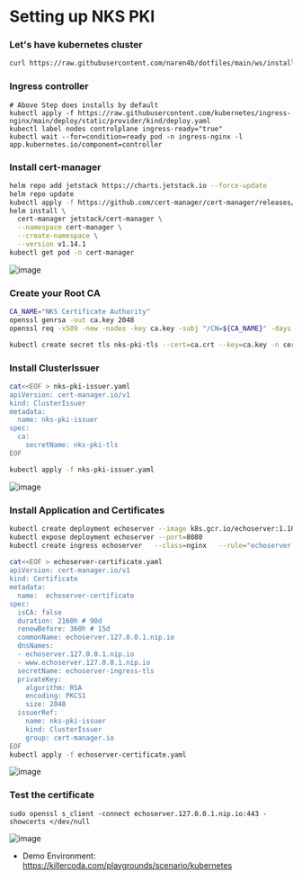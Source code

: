 # Setting up NKS PKI 

### Let's have kubernetes cluster
```bash
curl https://raw.githubusercontent.com/naren4b/dotfiles/main/ws/install.sh | bash
```
### Ingress controller 
```
# Above Step does installs by default 
kubectl apply -f https://raw.githubusercontent.com/kubernetes/ingress-nginx/main/deploy/static/provider/kind/deploy.yaml
kubectl label nodes controlplane ingress-ready="true"
kubectl wait --for=condition=ready pod -n ingress-nginx -l app.kubernetes.io/component=controller
```
### Install cert-manager
```bash
helm repo add jetstack https://charts.jetstack.io --force-update
helm repo update
kubectl apply -f https://github.com/cert-manager/cert-manager/releases/download/v1.14.1/cert-manager.crds.yaml
helm install \
  cert-manager jetstack/cert-manager \
  --namespace cert-manager \
  --create-namespace \
  --version v1.14.1
kubectl get pod -n cert-manager
```
![image](https://github.com/naren4b/nks/assets/3488520/c14f0768-63fe-46a3-9e46-82b31bfd59f1)


### Create your Root CA
```bash
CA_NAME="NKS Certificate Authority"
openssl genrsa -out ca.key 2048
openssl req -x509 -new -nodes -key ca.key -subj "/CN=${CA_NAME}" -days 10000 -out ca.crt

kubectl create secret tls nks-pki-tls --cert=ca.crt --key=ca.key -n cert-manager
```
### Install ClusterIssuer
```bash
cat<<EOF > nks-pki-issuer.yaml
apiVersion: cert-manager.io/v1
kind: ClusterIssuer
metadata:
  name: nks-pki-issuer
spec:
  ca:
    secretName: nks-pki-tls
EOF

kubectl apply -f nks-pki-issuer.yaml
```
![image](https://github.com/naren4b/nks/assets/3488520/e2732275-cb31-4e2a-95c0-d024cf1d4279)



### Install Application and Certificates 
```bash
kubectl create deployment echoserver --image k8s.gcr.io/echoserver:1.10
kubectl expose deployment echoserver --port=8080
kubectl create ingress echoserver   --class=nginx   --rule="echoserver.127.0.0.1.nip.io/*=echoserver:8080,tls=echoserver-ingress-tls"
 
cat<<EOF > echoserver-certificate.yaml
apiVersion: cert-manager.io/v1
kind: Certificate
metadata:
  name:  echoserver-certificate
spec:
  isCA: false
  duration: 2160h # 90d
  renewBefore: 360h # 15d
  commonName: echoserver.127.0.0.1.nip.io
  dnsNames:
  - echoserver.127.0.0.1.nip.io
  - www.echoserver.127.0.0.1.nip.io
  secretName: echoserver-ingress-tls
  privateKey:
    algorithm: RSA
    encoding: PKCS1
    size: 2048
  issuerRef:
    name: nks-pki-issuer
    kind: ClusterIssuer
    group: cert-manager.io
EOF
kubectl apply -f echoserver-certificate.yaml
```
![image](https://github.com/naren4b/nks/assets/3488520/75d10254-94fd-4b4c-bcb1-84f913173720)


### Test the certificate 
```
sudo openssl s_client -connect echoserver.127.0.0.1.nip.io:443 -showcerts </dev/null 
```
![image](https://github.com/naren4b/nks/assets/3488520/a3acbcca-a973-426a-84c6-853dfe55bc38)

- Demo Environment: https://killercoda.com/playgrounds/scenario/kubernetes






